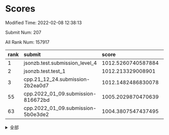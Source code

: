 # Scores

Modified Time: 2022-02-08 12:38:13

Submit Num: 207

All Rank Num: 157917

| rank |               submit               |       score        |       sigma        | pk_num |
| :--- | :--------------------------------- | :----------------- | :----------------- | :----- |
| 1    | jsonzb.test.submission_level_4     | 1012.5260740587884 | 0.780710077879512  | 3049   |
| 2    | jsonzb.test.test_1                 | 1012.213329008901  | 0.7970159828053691 | 3050   |
| 3    | cpp.21_12_24.submission-2b2ea0d7   | 1012.1482486830078 | 0.7821227770495806 | 3053   |
| 55   | cpp.2022_01_09.submission-816672bd | 1005.2029870470639 | 0.7241682430351797 | 3054   |
| 63   | cpp.2022_01_09.submission-5b0e3de2 | 1004.3807547437495 | 0.7228266891709835 | 3044   |


<details>
<summary>全部</summary>

| rank |                 submit                 |       score        |       sigma        | pk_num |
| :--- | :------------------------------------- | :----------------- | :----------------- | :----- |
| 1    | jsonzb.test.submission_level_4         | 1012.5260740587884 | 0.780710077879512  | 3049   |
| 2    | jsonzb.test.test_1                     | 1012.213329008901  | 0.7970159828053691 | 3050   |
| 3    | cpp.21_12_24.submission-2b2ea0d7       | 1012.1482486830078 | 0.7821227770495806 | 3053   |
| 4    | gobigger.level_3.submission_level_3_18 | 1011.9913513012965 | 0.7863095208144238 | 3052   |
| 5    | gobigger.level_3.submission_level_3_33 | 1011.5851493247209 | 0.7445273881947159 | 3050   |
| 6    | gobigger.level_3.submission_level_3_23 | 1011.2579158900658 | 0.8003794579021923 | 3051   |
| 7    | gobigger.level_3.submission_level_3_26 | 1011.1688778775123 | 0.7854299071241121 | 3051   |
| 8    | gobigger.level_3.submission_level_3_2  | 1011.0601136786664 | 0.7806344288430297 | 3056   |
| 9    | gobigger.level_3.submission_level_3_35 | 1010.7914483681525 | 0.7793279526613947 | 3053   |
| 10   | gobigger.level_3.submission_level_3_36 | 1010.5103208037965 | 0.7732159020793098 | 3053   |
| 11   | gobigger.level_3.submission_level_3_10 | 1010.4799673208435 | 0.773463830460223  | 3057   |
| 12   | gobigger.level_3.submission_level_3_31 | 1010.4241353954213 | 0.7679161034643359 | 3055   |
| 13   | gobigger.level_3.submission_level_3_22 | 1010.3883375855053 | 0.734570824202334  | 3047   |
| 14   | gobigger.level_3.submission_level_3_40 | 1010.3630300579624 | 0.7650475694702996 | 3057   |
| 15   | gobigger.level_3.submission_level_3_24 | 1010.2803039444553 | 0.7410162902921931 | 3054   |
| 16   | gobigger.level_3.submission_level_3_4  | 1010.2689970203251 | 0.7700940304578584 | 3053   |
| 17   | gobigger.level_3.submission_level_3_38 | 1010.2556604223585 | 0.7652840553555438 | 3053   |
| 18   | gobigger.level_3.submission_level_3_20 | 1010.1903307284509 | 0.7728572596510928 | 3047   |
| 19   | gobigger.level_3.submission_level_3_3  | 1010.1903223602683 | 0.7607103743475393 | 3046   |
| 20   | gobigger.level_3.submission_level_3_44 | 1010.1885666321247 | 0.7702001981298686 | 3051   |
| 21   | gobigger.level_3.submission_level_3_19 | 1010.1871433960127 | 0.756144007225434  | 3051   |
| 22   | gobigger.level_3.submission_level_3_27 | 1010.1584158516417 | 0.7543314214161853 | 3049   |
| 23   | gobigger.level_3.submission_level_3_25 | 1010.1580845435896 | 0.7534331400948256 | 3052   |
| 24   | gobigger.level_3.submission_level_3_29 | 1010.0815018972423 | 0.7697328170376858 | 3049   |
| 25   | gobigger.level_3.submission_level_3_16 | 1010.0738167788596 | 0.7596444408284287 | 3051   |
| 26   | gobigger.level_3.submission_level_3_47 | 1010.0443288344691 | 0.7759973859317423 | 3052   |
| 27   | gobigger.level_3.submission_level_3_49 | 1010.0264848261711 | 0.7491651484081366 | 3052   |
| 28   | gobigger.level_3.submission_level_3_13 | 1009.9314906166394 | 0.7439024166764195 | 3050   |
| 29   | gobigger.level_3.submission_level_3_43 | 1009.7838920262825 | 0.756620373552604  | 3051   |
| 30   | gobigger.level_3.submission_level_3_46 | 1009.759290434477  | 0.7822248274148811 | 3046   |
| 31   | gobigger.level_3.submission_level_3_39 | 1009.6891526352023 | 0.768586653076851  | 3058   |
| 32   | gobigger.level_3.submission_level_3_28 | 1009.5819274599096 | 0.7674667529487973 | 3052   |
| 33   | gobigger.level_3.submission_level_3_14 | 1009.5482561122291 | 0.775585659168991  | 3054   |
| 34   | gobigger.level_3.submission_level_3_8  | 1009.4636035330625 | 0.7359091157768715 | 3050   |
| 35   | gobigger.level_3.submission_level_3_17 | 1009.4154682029838 | 0.754923220120599  | 3049   |
| 36   | gobigger.level_3.submission_level_3_45 | 1009.4119493005013 | 0.7542163680197258 | 3052   |
| 37   | gobigger.level_3.submission_level_3_12 | 1009.3911685075213 | 0.7569621346203232 | 3057   |
| 38   | gobigger.level_3.submission_level_3_6  | 1009.3034485418829 | 0.7446317132949927 | 3051   |
| 39   | gobigger.level_3.submission_level_3_11 | 1009.2300076528325 | 0.7467867419236346 | 3050   |
| 40   | gobigger.level_3.submission_level_3_48 | 1009.227956502394  | 0.7284145573899411 | 3052   |
| 41   | gobigger.level_3.submission_level_3_7  | 1009.2275144870546 | 0.7398245869555148 | 3055   |
| 42   | gobigger.level_3.submission_level_3_30 | 1009.1930002783168 | 0.7595123441914192 | 3051   |
| 43   | gobigger.level_3.submission_level_3_0  | 1009.1523329360208 | 0.7569521885423603 | 3055   |
| 44   | gobigger.level_3.submission_level_3_15 | 1009.1363702639422 | 0.7583872153042054 | 3055   |
| 45   | gobigger.level_3.submission_level_3_42 | 1009.1070186105393 | 0.7516712729523605 | 3046   |
| 46   | gobigger.level_3.submission_level_3_9  | 1009.0330297533217 | 0.747713184045001  | 3049   |
| 47   | gobigger.level_3.submission_level_3_1  | 1008.9888145266029 | 0.7315869547044066 | 3052   |
| 48   | gobigger.level_3.submission_level_3_34 | 1008.895892272317  | 0.7261235189468627 | 3054   |
| 49   | gobigger.level_3.submission_level_3_32 | 1008.7234790662867 | 0.7598695325083132 | 3050   |
| 50   | gobigger.level_3.submission_level_3_5  | 1008.6785801081113 | 0.729316965233285  | 3055   |
| 51   | gobigger.level_3.submission_level_3_41 | 1008.5085857303957 | 0.7426815685969592 | 3054   |
| 52   | gobigger.level_3.submission_level_3_37 | 1008.4724320609222 | 0.7554091490045257 | 3049   |
| 53   | gobigger.level_3.submission_level_3_21 | 1008.074941647052  | 0.7356665223085382 | 3057   |
| 54   | gobigger.level_1.submission_level_1_30 | 1005.2888661755636 | 0.7086753584472409 | 3052   |
| 55   | cpp.2022_01_09.submission-816672bd     | 1005.2029870470639 | 0.7241682430351797 | 3054   |
| 56   | gobigger.level_1.submission_level_1_47 | 1004.9208512878508 | 0.7217454768553351 | 3053   |
| 57   | gobigger.level_1.submission_level_1_18 | 1004.8668754915417 | 0.7274514640392861 | 3050   |
| 58   | gobigger.level_1.submission_level_1_24 | 1004.7909455726601 | 0.7134624995501542 | 3053   |
| 59   | gobigger.level_1.submission_level_1_42 | 1004.7233569983816 | 0.7177411558403824 | 3048   |
| 60   | gobigger.level_1.submission_level_1_37 | 1004.5338260785186 | 0.7330379724043159 | 3054   |
| 61   | gobigger.level_1.submission_level_1_22 | 1004.3978692296025 | 0.7164685583962506 | 3046   |
| 62   | gobigger.level_1.submission_level_1_7  | 1004.3954754398834 | 0.7177084170838117 | 3053   |
| 63   | cpp.2022_01_09.submission-5b0e3de2     | 1004.3807547437495 | 0.7228266891709835 | 3044   |
| 64   | gobigger.level_1.submission_level_1_23 | 1004.3454206583559 | 0.7373807898283743 | 3045   |
| 65   | gobigger.level_1.submission_level_1_20 | 1004.2610307389268 | 0.722417258075221  | 3050   |
| 66   | gobigger.level_1.submission_level_1_33 | 1004.2157454449653 | 0.7110256544048116 | 3052   |
| 67   | gobigger.level_1.submission_level_1_5  | 1004.1382716955442 | 0.7202842850194668 | 3054   |
| 68   | gobigger.level_1.submission_level_1_11 | 1004.1357016045027 | 0.7141884591344485 | 3046   |
| 69   | gobigger.level_1.submission_level_1_13 | 1004.0683512759688 | 0.7149480805508306 | 3052   |
| 70   | gobigger.level_1.submission_level_1_28 | 1003.9513430734567 | 0.7216317939687698 | 3052   |
| 71   | gobigger.level_1.submission_level_1_25 | 1003.7780498889889 | 0.7114628105892592 | 3051   |
| 72   | gobigger.level_1.submission_level_1_26 | 1003.7732081841726 | 0.7184857716637756 | 3055   |
| 73   | gobigger.level_1.submission_level_1_15 | 1003.7149669115386 | 0.7108932317023114 | 3057   |
| 74   | gobigger.level_1.submission_level_1_27 | 1003.6017770188029 | 0.7125233104381614 | 3056   |
| 75   | gobigger.level_1.submission_level_1_2  | 1003.4353674893729 | 0.7161583141897141 | 3055   |
| 76   | gobigger.level_1.submission_level_1_9  | 1003.3958279097361 | 0.7136067898875538 | 3056   |
| 77   | gobigger.level_1.submission_level_1_31 | 1003.3879401698523 | 0.6985635051880554 | 3052   |
| 78   | gobigger.level_1.submission_level_1_1  | 1003.3258277063783 | 0.7138248739374786 | 3051   |
| 79   | gobigger.level_1.submission_level_1_35 | 1003.3240317049041 | 0.7187989603544515 | 3048   |
| 80   | gobigger.level_1.submission_level_1_48 | 1003.3022437087059 | 0.7182930922303673 | 3047   |
| 81   | gobigger.level_1.submission_level_1_12 | 1003.230493657379  | 0.714481089417508  | 3053   |
| 82   | gobigger.level_1.submission_level_1_0  | 1003.2264041710861 | 0.7110584838144347 | 3050   |
| 83   | gobigger.level_1.submission_level_1_39 | 1003.2142380928913 | 0.7109935428938505 | 3054   |
| 84   | gobigger.level_1.submission_level_1_10 | 1003.1691409411394 | 0.7127757694099878 | 3050   |
| 85   | gobigger.level_1.submission_level_1_8  | 1003.13865917111   | 0.7124424491011951 | 3049   |
| 86   | gobigger.level_1.submission_level_1_17 | 1002.9880417676711 | 0.7112829541860218 | 3049   |
| 87   | gobigger.level_1.submission_level_1_21 | 1002.9774594948444 | 0.7141717398980082 | 3050   |
| 88   | gobigger.level_1.submission_level_1_6  | 1002.9417049730788 | 0.7021762084786992 | 3059   |
| 89   | gobigger.level_1.submission_level_1_29 | 1002.8702577174236 | 0.714044691103354  | 3052   |
| 90   | gobigger.level_1.submission_level_1_43 | 1002.8672504410572 | 0.7117154402614903 | 3046   |
| 91   | gobigger.level_1.submission_level_1_41 | 1002.7718879324445 | 0.7077483937605905 | 3052   |
| 92   | gobigger.level_1.submission_level_1_38 | 1002.7618637299053 | 0.7088294779857556 | 3052   |
| 93   | gobigger.level_1.submission_level_1_36 | 1002.69334867715   | 0.7103297040879513 | 3051   |
| 94   | gobigger.level_1.submission_level_1_14 | 1002.666702434781  | 0.7059444044577636 | 3049   |
| 95   | gobigger.level_1.submission_level_1_44 | 1002.5997485833383 | 0.7006048553157218 | 3055   |
| 96   | gobigger.level_1.submission_level_1_40 | 1002.5839572231511 | 0.7082675931077779 | 3054   |
| 97   | gobigger.level_1.submission_level_1_16 | 1002.4790270866296 | 0.7168066889654301 | 3052   |
| 98   | gobigger.level_1.submission_level_1_45 | 1002.4789505230077 | 0.7044460041379905 | 3049   |
| 99   | gobigger.level_1.submission_level_1_34 | 1002.344731599559  | 0.7078341889743489 | 3050   |
| 100  | gobigger.level_1.submission_level_1_19 | 1002.31293030723   | 0.7112118913074571 | 3054   |
| 101  | gobigger.level_1.submission_level_1_4  | 1002.2467129467129 | 0.7160777938896549 | 3048   |
| 102  | gobigger.level_1.submission_level_1_46 | 1002.0893679788222 | 0.7233926139167043 | 3053   |
| 103  | gobigger.level_1.submission_level_1_49 | 1001.9719671440504 | 0.7164156228198804 | 3053   |
| 104  | gobigger.level_1.submission_level_1_32 | 1001.2180954848818 | 0.7108026516076894 | 3052   |
| 105  | gobigger.level_1.submission_level_1_3  | 1000.5721241700306 | 0.6970002067385763 | 3050   |
| 106  | gobigger.random.submission_random_29   | 997.2950479453032  | 0.7119918187129021 | 3054   |
| 107  | gobigger.random.submission_random_48   | 997.2670982797506  | 0.7080204074925681 | 3053   |
| 108  | gobigger.random.submission_random_4    | 997.2561619196256  | 0.6991690949914062 | 3056   |
| 109  | gobigger.random.submission_random_14   | 996.906521352105   | 0.7026918752684841 | 3046   |
| 110  | gobigger.random.submission_random_23   | 996.8640481461279  | 0.7144371742020803 | 3054   |
| 111  | gobigger.random.submission_random_26   | 996.8308513488162  | 0.7044859040918982 | 3052   |
| 112  | gobigger.random.submission_random_44   | 996.7211308717019  | 0.709143261442803  | 3050   |
| 113  | gobigger.random.submission_random_35   | 996.6052025786651  | 0.6999564155586027 | 3049   |
| 114  | gobigger.random.submission_random_42   | 996.5763107931439  | 0.7035645715551643 | 3056   |
| 115  | gobigger.random.submission_random_43   | 996.548821646838   | 0.7154577307873815 | 3051   |
| 116  | gobigger.random.submission_random_22   | 996.4411318272711  | 0.7179614922858594 | 3049   |
| 117  | gobigger.random.submission_random_40   | 996.3730813271959  | 0.719497739033388  | 3052   |
| 118  | gobigger.random.submission_random_41   | 996.3719019254144  | 0.7022344046001041 | 3051   |
| 119  | gobigger.random.submission_random_3    | 996.3674841909317  | 0.7085354426333619 | 3050   |
| 120  | gobigger.random.submission_random_39   | 996.3544899216802  | 0.7097193496285092 | 3056   |
| 121  | gobigger.random.submission_random_10   | 996.3076815358577  | 0.704767239176545  | 3049   |
| 122  | gobigger.random.submission_random_38   | 996.2758723057766  | 0.7138053510870894 | 3058   |
| 123  | gobigger.random.submission_random_28   | 996.2225957769043  | 0.7305477111453487 | 3055   |
| 124  | gobigger.random.submission_random_46   | 996.183289633296   | 0.7122846956530295 | 3048   |
| 125  | gobigger.random.submission_random_20   | 996.1634635891053  | 0.7041456151095827 | 3053   |
| 126  | gobigger.random.submission_random_13   | 996.146089084063   | 0.7088208077681568 | 3055   |
| 127  | gobigger.random.submission_random_11   | 996.0952564005735  | 0.7202301088867027 | 3054   |
| 128  | gobigger.random.submission_random_19   | 996.0886119757965  | 0.7078826160007194 | 3056   |
| 129  | gobigger.random.submission_random_15   | 996.011257120952   | 0.7344640405186696 | 3056   |
| 130  | gobigger.random.submission_random_18   | 995.990507237351   | 0.7161577783036693 | 3049   |
| 131  | gobigger.random.submission_random_49   | 995.969479905452   | 0.712122447509141  | 3049   |
| 132  | gobigger.random.submission_random_34   | 995.941851894467   | 0.7049679855647275 | 3049   |
| 133  | gobigger.random.submission_random_6    | 995.9056539490012  | 0.7113067934551395 | 3051   |
| 134  | gobigger.random.submission_random_8    | 995.8340075604774  | 0.7047551939914686 | 3045   |
| 135  | gobigger.random.submission_random_32   | 995.796605102621   | 0.7119425594611313 | 3053   |
| 136  | gobigger.random.submission_random_9    | 995.7918534993158  | 0.7193954844339685 | 3048   |
| 137  | gobigger.random.submission_random_12   | 995.7361713048165  | 0.7209448489979806 | 3050   |
| 138  | gobigger.random.submission_random_17   | 995.7020781796415  | 0.7045001449544482 | 3051   |
| 139  | gobigger.random.submission_random_31   | 995.5908217264919  | 0.7090375399618108 | 3054   |
| 140  | gobigger.random.submission_random_47   | 995.5733342558277  | 0.7048807130214539 | 3050   |
| 141  | gobigger.random.submission_random_7    | 995.5611288152887  | 0.7099152859187808 | 3053   |
| 142  | gobigger.random.submission_random_37   | 995.5355279024599  | 0.7121743985685879 | 3059   |
| 143  | gobigger.random.submission_random_45   | 995.3756431788684  | 0.7106659672232603 | 3052   |
| 144  | gobigger.random.submission_random_0    | 995.3723037757405  | 0.7131752018214739 | 3051   |
| 145  | gobigger.random.submission_random_1    | 995.3600818753372  | 0.7124073699570262 | 3051   |
| 146  | gobigger.random.submission_random_16   | 995.3372238437058  | 0.714039318984902  | 3049   |
| 147  | gobigger.random.submission_random_21   | 995.2649236098003  | 0.7117608638985833 | 3050   |
| 148  | gobigger.random.submission_random_30   | 995.2386283643339  | 0.707369108734457  | 3054   |
| 149  | gobigger.random.submission_random_5    | 995.2197675001945  | 0.7088534195643921 | 3046   |
| 150  | gobigger.random.submission_random_24   | 995.1934098647712  | 0.7200175554590761 | 3053   |
| 151  | gobigger.random.submission_random_25   | 995.0660205436059  | 0.7020645657619122 | 3049   |
| 152  | gobigger.random.submission_random_33   | 995.0637348036906  | 0.733676858821595  | 3047   |
| 153  | gobigger.random.submission_random_2    | 994.993109495286   | 0.7176418030633364 | 3053   |
| 154  | gobigger.random.submission_random_27   | 994.9091177079332  | 0.7123326795710586 | 3049   |
| 155  | gobigger.random.submission_random_36   | 994.7970547470397  | 0.7251724959056918 | 3054   |
| 156  | gobigger.level_2.submission_level_2_30 | 994.1946603294276  | 0.7270992173836764 | 3052   |
| 157  | gobigger.level_2.submission_level_2_33 | 993.4729716443618  | 0.7281604071914156 | 3054   |
| 158  | gobigger.level_2.submission_level_2_12 | 993.4502388637766  | 0.7425689317304377 | 3051   |
| 159  | gobigger.level_2.submission_level_2_46 | 993.4281307016308  | 0.7328082378016212 | 3057   |
| 160  | gobigger.level_2.submission_level_2_11 | 993.385269414715   | 0.7279535997899239 | 3054   |
| 161  | gobigger.level_2.submission_level_2_0  | 993.19980304323    | 0.7371988283246429 | 3046   |
| 162  | gobigger.level_2.submission_level_2_31 | 993.0959735571616  | 0.7303211549215829 | 3053   |
| 163  | gobigger.level_2.submission_level_2_6  | 993.0506094826076  | 0.7342628611809202 | 3056   |
| 164  | gobigger.level_2.submission_level_2_20 | 993.0153672523159  | 0.7438805197051516 | 3050   |
| 165  | gobigger.level_2.submission_level_2_45 | 992.989769652017   | 0.7433038140399606 | 3053   |
| 166  | gobigger.level_2.submission_level_2_42 | 992.9188886294554  | 0.7448599164555928 | 3047   |
| 167  | gobigger.level_2.submission_level_2_32 | 992.8504413572376  | 0.7447220869348359 | 3050   |
| 168  | gobigger.level_2.submission_level_2_8  | 992.8164317996448  | 0.7290853806407249 | 3055   |
| 169  | gobigger.level_2.submission_level_2_49 | 992.6446119336331  | 0.7221438832435098 | 3051   |
| 170  | gobigger.level_2.submission_level_2_24 | 992.6405250248079  | 0.7352310031104939 | 3053   |
| 171  | gobigger.level_2.submission_level_2_40 | 992.6331117922294  | 0.764207660955157  | 3050   |
| 172  | gobigger.level_2.submission_level_2_14 | 992.6277931451243  | 0.7383030259156411 | 3052   |
| 173  | gobigger.level_2.submission_level_2_23 | 992.6116982205992  | 0.7585467701863443 | 3054   |
| 174  | gobigger.level_2.submission_level_2_16 | 992.386126262105   | 0.735056768933769  | 3050   |
| 175  | gobigger.level_2.submission_level_2_10 | 992.3102307487867  | 0.7317685863635474 | 3049   |
| 176  | gobigger.level_2.submission_level_2_18 | 992.2611020641509  | 0.7416104964744548 | 3053   |
| 177  | gobigger.level_2.submission_level_2_37 | 992.2272082191109  | 0.7383371732803096 | 3046   |
| 178  | gobigger.level_2.submission_level_2_26 | 992.1700255299442  | 0.7356044988247927 | 3049   |
| 179  | gobigger.level_2.submission_level_2_19 | 992.1507921146604  | 0.740998517263495  | 3047   |
| 180  | gobigger.level_2.submission_level_2_41 | 992.0782069345541  | 0.7520076808288463 | 3054   |
| 181  | gobigger.level_2.submission_level_2_44 | 992.0447211975709  | 0.74923497689891   | 3050   |
| 182  | gobigger.level_2.submission_level_2_29 | 991.9896381597846  | 0.7572024674551292 | 3055   |
| 183  | gobigger.level_2.submission_level_2_13 | 991.9831537704999  | 0.7258480016946505 | 3052   |
| 184  | gobigger.level_2.submission_level_2_7  | 991.9643553668145  | 0.7390915137016096 | 3049   |
| 185  | gobigger.level_2.submission_level_2_38 | 991.8968373823072  | 0.7648029310892974 | 3052   |
| 186  | gobigger.level_2.submission_level_2_48 | 991.834737276447   | 0.7475641598256819 | 3052   |
| 187  | gobigger.level_2.submission_level_2_27 | 991.8044384241077  | 0.7812861944255579 | 3051   |
| 188  | gobigger.level_2.submission_level_2_9  | 991.7525636867236  | 0.75912040491544   | 3052   |
| 189  | gobigger.level_2.submission_level_2_3  | 991.7039640470781  | 0.749079805140516  | 3046   |
| 190  | gobigger.level_2.submission_level_2_5  | 991.610595348565   | 0.7210685165629573 | 3052   |
| 191  | gobigger.level_2.submission_level_2_35 | 991.6036512469708  | 0.755496659991363  | 3051   |
| 192  | gobigger.level_2.submission_level_2_25 | 991.5079251316212  | 0.7608393162445917 | 3052   |
| 193  | gobigger.level_2.submission_level_2_36 | 991.493181808544   | 0.7388718715184078 | 3045   |
| 194  | gobigger.level_2.submission_level_2_22 | 991.4429829840041  | 0.7463592735189933 | 3054   |
| 195  | gobigger.level_2.submission_level_2_28 | 991.4023157945114  | 0.7410713505642749 | 3055   |
| 196  | gobigger.level_2.submission_level_2_39 | 991.3535047993599  | 0.7435377048994215 | 3053   |
| 197  | gobigger.level_2.submission_level_2_4  | 991.3531132455759  | 0.7449446838131676 | 3054   |
| 198  | gobigger.level_2.submission_level_2_34 | 991.2549444829153  | 0.7656746471201911 | 3049   |
| 199  | gobigger.level_2.submission_level_2_1  | 991.2021564478049  | 0.7399511373568336 | 3054   |
| 200  | gobigger.level_2.submission_level_2_43 | 991.1251120889519  | 0.7699260772447989 | 3049   |
| 201  | gobigger.level_2.submission_level_2_17 | 991.0289575679916  | 0.7495069723038181 | 3051   |
| 202  | gobigger.level_2.submission_level_2_47 | 990.9183746416456  | 0.7470913304844543 | 3049   |
| 203  | gobigger.level_2.submission_level_2_15 | 990.2280389299417  | 0.7667609575533881 | 3050   |
| 204  | gobigger.level_2.submission_level_2_21 | 989.962411142066   | 0.7685226558656282 | 3054   |
| 205  | gobigger.level_2.submission_level_2_2  | 989.2273121642363  | 0.7692377420243686 | 3054   |
| 206  | gobigger.none.submission_none_0        | 975.6345370678049  | 1.4387767109089207 | 3050   |
| 207  | gobigger.none.submission_none_1        | 973.3607614424143  | 1.6458917197648122 | 3048   |

</details>